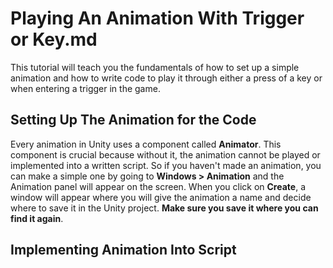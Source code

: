 # Playing An Animation With Trigger or Key.md

This tutorial will teach you the fundamentals of how to set up a simple animation and how to write code to play it through either a press of a key or when entering a trigger in the game.

## Setting Up The Animation for the Code

Every animation in Unity uses a component called **Animator**. This component is crucial because without it, the animation cannot be played or implemented into a written script. So if you haven't made an animation, you can make a simple one by going to **Windows > Animation** and the Animation panel will appear on the screen. When you click on **Create**, a window will appear where you will give the animation a name and decide where to save it in the Unity project. **Make sure you save it where you can find it again**.



## Implementing Animation Into Script

